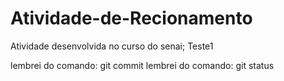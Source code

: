 # Atividade-de-Recionamento
Atividade desenvolvida no curso do senai;
Teste1


lembrei do comando: git commit
lembrei do comando: git status

